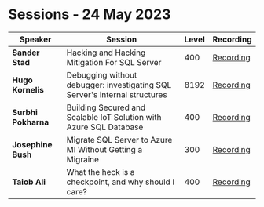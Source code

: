 # Sessions - 24 May 2023

Speaker | Session | Level | Recording
--- | --- | --- | --- 
**Sander Stad** | Hacking and Hacking Mitigation For SQL Server | 400 | [Recording](https://youtu.be/_fsBOpte6EU)
**Hugo Kornelis** | Debugging without debugger: investigating SQL Server's internal structures | 8192 | [Recording](https://youtu.be/USxQprR9dDA)
**Surbhi Pokharna** | Building Secured and Scalable IoT Solution with Azure SQL Database | 400 | [Recording](https://youtu.be/qbSmWtoZptE)
**Josephine Bush** | Migrate SQL Server to Azure MI Without Getting a Migraine | 300 | [Recording](https://youtu.be/SpG27Cxqa98)
**Taiob Ali** | What the heck is a checkpoint, and why should I care? | 400 | [Recording](https://youtu.be/LvOLHx9FzcM)
